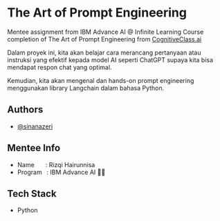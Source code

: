 # The Art of Prompt Engineering


Mentee assignment from IBM Advance AI @ Infinite Learning Course completion of The Art of Prompt Engineering from [CognitiveClass.ai](https://cognitiveclass.ai/courses/course-v1:IBMSkillsNetwork+GPXX0TGVEN+v1)

Dalam proyek ini, kita akan belajar cara merancang pertanyaan atau instruksi yang efektif kepada model AI seperti ChatGPT supaya kita bisa mendapat respon chat yang optimal.

Kemudian, kita akan mengenal dan hands-on prompt engineering menggunakan library Langchain dalam bahasa Python.


## Authors

- [@sinanazeri](https://github.com/sinanazeri)


## Mentee Info
- Name      &ensp; &ensp; : Rizqi Hairunnisa
- Program   &ensp;: IBM Advance AI 🤖🌊
## Tech Stack

- Python
